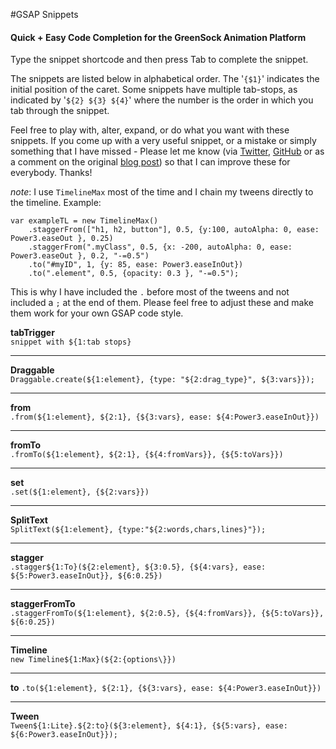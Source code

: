 #GSAP Snippets
#### Quick + Easy Code Completion for the GreenSock Animation Platform

Type the snippet shortcode and then press Tab to complete the snippet.

The snippets are listed below in alphabetical order. The '`{$1}`' indicates the initial position of the caret. Some snippets have multiple tab-stops, as indicated by '`${2} ${3} ${4}`' where the number is the order in which you tab through the snippet.

Feel free to play with, alter, expand, or do what you want with these snippets. If you come up with a very useful snippet, or a mistake or simply something that I have missed - Please let me know (via [Twitter](https://twitter.com/mandymadethis), [GitHub](https://github.com/MandyMadeThis) or as a comment on the original [blog post](http://mandymadethis.com/sublime-text-gsap-snippets/)) so that I can improve these for everybody. Thanks!

*note*: I use `TimelineMax` most of the time and I chain my tweens directly to the timeline. Example:   

    var exampleTL = new TimelineMax()
        .staggerFrom(["h1, h2, button"], 0.5, {y:100, autoAlpha: 0, ease: Power3.easeOut }, 0.25)
        .staggerFrom(".myClass", 0.5, {x: -200, autoAlpha: 0, ease: Power3.easeOut }, 0.2, "-=0.5")
        .to("#myID", 1, {y: 85, ease: Power3.easeInOut})
        .to(".element", 0.5, {opacity: 0.3 }, "-=0.5");


This is why I have included the `.` before most of the tweens and not included a `;` at the end of them. Please feel free to adjust these and make them work for your own GSAP code style.    

**tabTrigger**   
`snippet with ${1:tab stops}`   

---   

**Draggable**   
`Draggable.create(${1:element}, {type: "${2:drag_type}", ${3:vars}});`      
  
---   

**from**     
`.from(${1:element}, ${2:1}, {${3:vars}, ease: ${4:Power3.easeInOut}})`      

---   

**fromTo**  
`.fromTo(${1:element}, ${2:1}, {${4:fromVars}}, {${5:toVars}})`   

---   

**set**  
`.set(${1:element}, {${2:vars}})`   

---   

**SplitText**  
`SplitText(${1:element}, {type:"${2:words,chars,lines}"});`  

---   

**stagger**   
`.stagger${1:To}(${2:element}, ${3:0.5}, {${4:vars}, ease: ${5:Power3.easeInOut}}, ${6:0.25})`   

---   

**staggerFromTo**   
`.staggerFromTo(${1:element}, ${2:0.5}, {${4:fromVars}}, {${5:toVars}}, ${6:0.25})`   

---   

**Timeline**   
`new Timeline${1:Max}(${2:{options\}})`   

---   

**to**
`.to(${1:element}, ${2:1}, {${3:vars}, ease: ${4:Power3.easeInOut}})`   

---   

**Tween**   
`Tween${1:Lite}.${2:to}(${3:element}, ${4:1}, {${5:vars}, ease: ${6:Power3.easeInOut}});`


